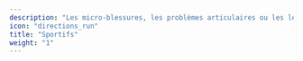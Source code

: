 ```yaml
---
description: "Les micro-blessures, les problèmes articulaires ou les lésions musculaires doivent être détectés à un stade précoce."
icon: "directions_run"
title: "Sportifs"
weight: "1"
---
```



